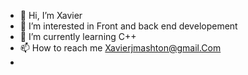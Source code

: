 - 👋 Hi, I’m Xavier
- 👀 I’m interested in Front and back end developement
- 🌱 I’m currently learning C++
- 📫 How to reach me Xavierjmashton@gmail.Com
- 

<!---
lapatatearmee/lapatatearmee is a ✨ special ✨ repository because its `README.md` (this file) appears on your GitHub profile.
You can click the Preview link to take a look at your changes.
--->
